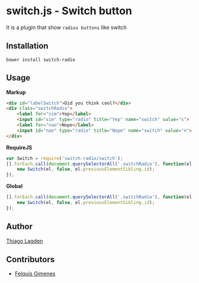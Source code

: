 switch.js - Switch button
==================================

It is a plugin that show `radios buttons` like switch

## Installation

    bower install switch-radio

## Usage

**Markup**

```html
<div id="labelSwitch">Did you think cool?</div>
<div class="switchRadio">
    <label for="sim">Yep</label>
    <input id="sim" type="radio" title="Yep" name="switch" value="s">
    <label for="nao">Nope</label>
    <input id="nao" type="radio" title="Nope" name="switch" value="n">
</div>
```

**RequireJS**

```javascript
var Switch = require('switch-radio/switch');
[].forEach.call(document.querySelectorAll('.switchRadio'), function(el, idx, arr) {
    new Switch(el, false, el.previousElementSibling.id);
});
```

**Global**

```javascript
[].forEach.call(document.querySelectorAll('.switchRadio'), function(el, idx, arr) {
    new Switch(el, false, el.previousElementSibling.id);
});
```

## Author

[Thiago Lagden](http://lagden.in)

## Contributors

- [Felquis Gimenes](https://github.com/felquis)